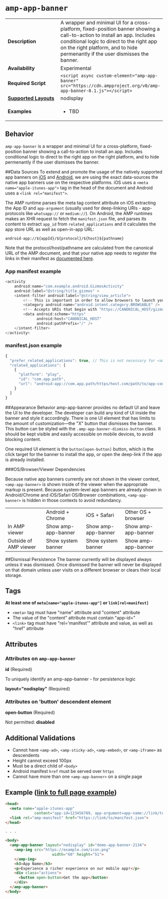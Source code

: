 <!--
Copyright 2016 The AMP HTML Authors. All Rights Reserved.

Licensed under the Apache License, Version 2.0 (the "License");
you may not use this file except in compliance with the License.
You may obtain a copy of the License at

      http://www.apache.org/licenses/LICENSE-2.0

Unless required by applicable law or agreed to in writing, software
distributed under the License is distributed on an "AS-IS" BASIS,
WITHOUT WARRANTIES OR CONDITIONS OF ANY KIND, either express or implied.
See the License for the specific language governing permissions and
limitations under the License.
-->

# <a name="amp-app-banner"></a> `amp-app-banner`

<table>
  <tr>
    <td width="40%"><strong>Description</strong></td>
    <td>A wrapper and minimal UI for a cross-platform, fixed-position banner showing a call-to-action to install an app. Includes conditional logic to direct to the right app on the right platform, and to hide permenantly if the user dismisses the banner.</td>
  </tr>
  <tr>
    <td width="40%"><strong>Availability</strong></td>
    <td>Experimental</td>
  </tr>
  <tr>
    <td width="40%"><strong>Required Script</strong></td>
    <td>
      <div>
        <code>&lt;script async custom-element="amp-app-banner" src="https://cdn.ampproject.org/v0/amp-app-banner-0.1.js">&lt;/script></code>
      </div>
    </td>
  </tr>
  <tr>
    <td class="col-fourty"><strong><a href="https://www.ampproject.org/docs/guides/responsive/control_layout.html">Supported Layouts</a></strong></td>
    <td>nodisplay</td>
  </tr>
  <tr>
    <td width="40%"><strong>Examples</strong></td>
    <td>
      <ul>
        <li>
          TBD
        </li>
      </ul>
    </td>
  </tr>
</table>

## Behavior
`amp-app-banner` is a wrapper and minimal UI for a cross-platform, fixed-position banner showing a call-to-action to install an app. Includes conditional logic to direct to the right app on the right platform, and to hide permenantly if the user dismisses the banner.


##Data Sources
To extend and promote the usage of the natively supported app banners on <a href="https://developer.apple.com/library/content/documentation/AppleApplications/Reference/SafariWebContent/PromotingAppswithAppBanners/PromotingAppswithAppBanners.html">iOS</a> and <a href="https://developers.google.com/web/updates/2015/03/increasing-engagement-with-app-install-banners-in-chrome-for-android?hl=en#span-idnativenative-app-install-bannerspan">Android</a>, we are using the exact data-sources the native app banners use on the respective platforms. iOS uses a `<meta name="apple-itunes-app">` tag in the head of the document and Android uses a `<link rel="manifest">`. 

The AMP runtime parses the meta tag content attribute on iOS extracting the App ID and `app-argument` (usually used for deep-linking URIs - app-protocols like `whatsapp://` or `medium://`). On Android, the AMP runtimes makes an XHR request to fetch the `manifest.json` file, and parses its content to extract `app_id` from `related_applications` and it calculates the app store URL as well as open-in-app URL:

```
android-app://${appId}/${protocol}/${host}${pathname}
```
Note that the protocol/host/pathname are calculated from the canonical URL of the AMP document, and that your native app needs to register the links in their manifest as <a href="https://developer.android.com/training/app-indexing/deep-linking.html">documented here</a>.

### App manifest example
```java
<activity
    android:name="com.example.android.GizmosActivity"
    android:label="@string/title_gizmos" >
    <intent-filter android:label="@string/view_article">
        <!-- This is important in order to allow browsers to launch your app. -->
        <category android:name="android.intent.category.BROWSABLE" />
        <!-- Accepts URIs that begin with "https://CANONICAL_HOST/gizmos” -->
        <data android:scheme="https"
              android:host="CANONICAL_HOST"
              android:pathPrefix="/" />
    </intent-filter>
</activity>
```

### manifest.json example
```javascript
{
  "prefer_related_applications": true, // This is not necessary for <amp-app-banner>, but signals a preference on non-AMP pages using the same manifest.json file for the native app over a web app if available
  "related_applications": [
    {
      "platform": "play",
      "id": "com.app.path",
      "url": "android-app://com.app.path/https/host.com/path/to/app-content"
    }
  ]
}
```




##Appearance Behavior
amp-app-banner provides no default UI and leave the UI to the developer. The developer can build any kind of UI inside the banner and style it accordingly. There is one UI element that has limits to the amount of customization—the "X" button that dismisses the banner. This button can be styled with the `.amp-app-banner-dismiss-button` class. It should be kept visible and easily accessible on mobile devices, to avoid blocking content.

One required UI element is the `button[open-button]` button, which is the click target for the banner to install the app, or open the deep-link if the app is already installed.

###OS/Browser/Viewer Dependencies

Because native app banners currently are not shown in the viewer context, `<amp-app-banner>` is shown inside of the viewer when the appropriate markup is present. Because system-level app banners are already shown in Android/Chrome and iOS/Safari OS/Browser combinations, `<amp-app-banner>` is hidden in those contexts to avoid redundancy.

<table>
  <tr>
    <td></td>
    <td>Android + Chrome</td>
    <td>iOS + Safari</td>
    <td>Other OS + browser</td>
  </tr>
  <tr>
    <td>In AMP viewer</td>
    <td>Show amp-app-banner</td>
    <td>Show amp-app-banner</td>
    <td>Show amp-app-banner</td>
  </tr>
  <tr>
    <td>Outside of AMP viewer</td>
    <td>Show system banner</td>
    <td>Show system banner</td>
    <td>Show amp-app-banner</td>
  </tr>
</table>


##Dismissal Persistence
The banner currently will be displayed always unless it was dismissed. Once dismissed the banner will never be displayed on that domain unless user visits on a different browser or clears their local storage.


## Tags

**At least one of `meta[name="apple-itunes-app"]` or `link[rel=manifest]`**
* `<meta>` tag must have "name" attribute and "content" attribute
* The value of the "content" attribute must contain "app-id=" 
* `<link>` tag must have "rel='manifest'" attribute and value, as well as "href" attribute


## Attributes


### Attributes on `amp-app-banner`

**id** (Required)

To uniquely identify an amp-app-banner - for persistence logic

**layout="nodisplay"** (Required)

### Attributes on 'button' descendent element

**open-button** (Required)

Not permitted: **disabled**


## Additional Validations

* Cannot have `<amp-ad>`, `<amp-sticky-ad>`, `<amp-embed>`, or `<amp-iframe>` as descendents
* Height cannot exceed 100px
* Must be a direct child of `<body>`
* Android manifest `href` must be served over `https`
* Cannot have more than one `<amp-app-banner>` on a single page


## Example ([link to full page example](https://github.com/ampproject/amphtml/blob/master/examples/article.amp.html))
```html
<head>
  <meta name="apple-itunes-app"
             content="app-id=123456789, app-argument=app-name://link/to/app-content">
  <link rel="amp-manifest" href="https://link/to/manifest.json">
</head>

. . . 

<body>
  <amp-app-banner layout="nodisplay" id="demo-app-banner-2134">
    <amp-img src="https://example.com/icon.png"
                     width="60" height="51">
    </amp-img>
    <h3>App Name</h3>
    <p>Experience a richer experience on our mobile app!</p>
    <div class="actions">
      <button open-button>Get the app</button>
    </div>
  </amp-app-banner>
</body>
```
